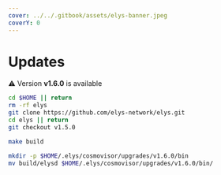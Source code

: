 ```yaml
---
cover: ../../.gitbook/assets/elys-banner.jpeg
coverY: 0
---
```


# Updates

⚠️ Version **v1.6.0** is available

```bash
cd $HOME || return
rm -rf elys
git clone https://github.com/elys-network/elys.git
cd elys || return
git checkout v1.5.0

make build

mkdir -p $HOME/.elys/cosmovisor/upgrades/v1.6.0/bin
mv build/elysd $HOME/.elys/cosmovisor/upgrades/v1.6.0/bin/
```
